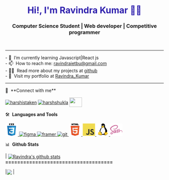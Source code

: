 <h1 align="center" style=" color:#2F20AD ;"> Hi!, I'm Ravindra Kumar 🧑‍💻 </h1>


<h3 align="center">  Computer Science Student | Web developer | Competitive programmer  </h3> <br>
<hr>
- 🌱 &nbsp;I’m currently learning Javascript|React js
<br>
- 📫 &nbsp;How to reach me: <a href="mailto:ravindraietbu@gmail.com">ravindraietbu@gmail.com</a>
<br>
- 👨‍💻 &nbsp;Read more about my projects at <a href="https://github.com/Ravindra9555">github</a>
<br>
- 🌅 &nbsp;Visit my portfolio at <a href="https://rravindra-kumar.netlify.app">Ravindra_Kumar</a>
<hr>
🔗 &nbsp;**Connect with me**
<p align="left">
<a href="https://twitter.com/RAVINDR50312995" target="blank"><img align="center" src="https://raw.githubusercontent.com/rahuldkjain/github-profile-readme-generator/master/src/images/icons/Social/twitter.svg" alt="harshistaken" height="30" width="40" /></a>
<a href="https://www.linkedin.com/in/ravindra-kumar-99a1301b2/" target="blank"><img align="center" src="https://raw.githubusercontent.com/rahuldkjain/github-profile-readme-generator/master/src/images/icons/Social/linked-in-alt.svg" alt="harshshukla" height="30" width="40" /></a>
<a href="https://stackoverflow.com/users/" target="blank"><img align="center" src="https://raw.githubusercontent.com/rahuldkjain/github-profile-readme-generator/master/src/images/icons/Social/stack-overflow.svg" alt="" height="30" width="40" /></a>

🛠️ &nbsp;**Languages and Tools**

<p align="left"> <a href="https://www.w3schools.com/css/" target="_blank" rel="noreferrer"> <img src="https://raw.githubusercontent.com/devicons/devicon/master/icons/css3/css3-original-wordmark.svg" alt="css3" width="40" height="40"/> </a> <a href="https://www.figma.com/" target="_blank" rel="noreferrer"> <img src="https://www.vectorlogo.zone/logos/figma/figma-icon.svg" alt="figma" width="40" height="40"/> </a> <a href="https://www.framer.com/" target="_blank" rel="noreferrer"> <img src="https://www.vectorlogo.zone/logos/framer/framer-icon.svg" alt="framer" width="40" height="40"/> </a> <a href="https://git-scm.com/" target="_blank" rel="noreferrer"> <img src="https://www.vectorlogo.zone/logos/git-scm/git-scm-icon.svg" alt="git" width="40" height="40"/> </a> <a href="https://www.w3.org/html/" target="_blank" rel="noreferrer"> <img src="https://raw.githubusercontent.com/devicons/devicon/master/icons/html5/html5-original-wordmark.svg" alt="html5" width="40" height="40"/> </a> <a href="https://developer.mozilla.org/en-US/docs/Web/JavaScript" target="_blank" rel="noreferrer"> <img src="https://raw.githubusercontent.com/devicons/devicon/master/icons/javascript/javascript-original.svg" alt="javascript" width="40" height="40"/> </a> <a href="https://www.linux.org/" target="_blank" rel="noreferrer"> <img src="https://raw.githubusercontent.com/devicons/devicon/master/icons/linux/linux-original.svg" alt="linux" width="40" height="40"/> </a> <a href="https://sass-lang.com" target="_blank" rel="noreferrer"> <img src="https://raw.githubusercontent.com/devicons/devicon/master/icons/sass/sass-original.svg" alt="sass" width="40" height="40"/> </a> </p>

📊 &nbsp;**Github Stats**


| <a href="https://github.com/ravindra9555/github-readme-stats"><img align="center" src="https://github-readme-stats.vercel.app/api?username=ravindra9555&show_icons=true&include_all_commits=true&theme=buefy&hide_border=true" alt="Ravindra's github stats" /></a> 
**====================================**

|<a href="https://github.com/ravindra9555/github-readme-stats"><img align="center" src="https://github-readme-stats.vercel.app/api/top-langs/?username=ravindra9555&layout=compact&theme=buefy&hide_border=true" /></a> |
